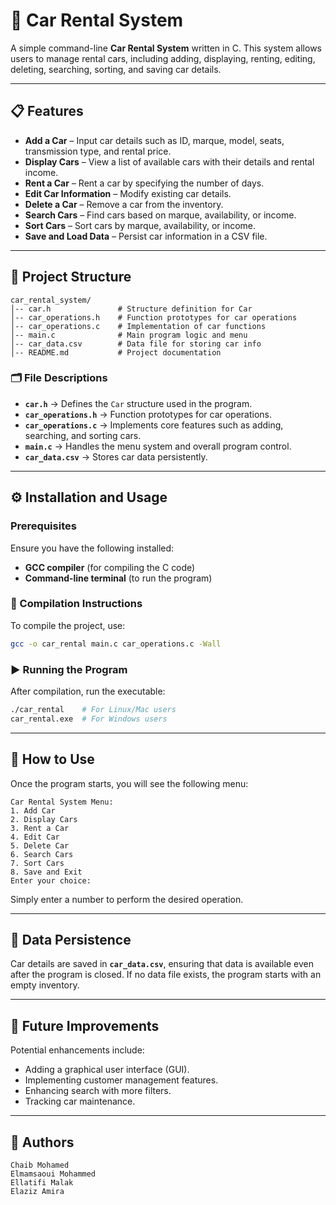 # 🚗 Car Rental System

A simple command-line **Car Rental System** written in C. This system allows users to manage rental cars, including adding, displaying, renting, editing, deleting, searching, sorting, and saving car details.

---

## 📋 Features

- **Add a Car** – Input car details such as ID, marque, model, seats, transmission type, and rental price.
- **Display Cars** – View a list of available cars with their details and rental income.
- **Rent a Car** – Rent a car by specifying the number of days.
- **Edit Car Information** – Modify existing car details.
- **Delete a Car** – Remove a car from the inventory.
- **Search Cars** – Find cars based on marque, availability, or income.
- **Sort Cars** – Sort cars by marque, availability, or income.
- **Save and Load Data** – Persist car information in a CSV file.

---

## 📂 Project Structure

```
car_rental_system/
│-- car.h               # Structure definition for Car
│-- car_operations.h    # Function prototypes for car operations
│-- car_operations.c    # Implementation of car functions
│-- main.c              # Main program logic and menu
│-- car_data.csv        # Data file for storing car info
│-- README.md           # Project documentation
```

### 🗂️ File Descriptions

- **`car.h`** → Defines the `Car` structure used in the program.  
- **`car_operations.h`** → Function prototypes for car operations.  
- **`car_operations.c`** → Implements core features such as adding, searching, and sorting cars.  
- **`main.c`** → Handles the menu system and overall program control.  
- **`car_data.csv`** → Stores car data persistently.  

---

## ⚙️ Installation and Usage

### Prerequisites

Ensure you have the following installed:

- **GCC compiler** (for compiling the C code)
- **Command-line terminal** (to run the program)

### 🔧 Compilation Instructions

To compile the project, use:

```bash
gcc -o car_rental main.c car_operations.c -Wall
```

### ▶️ Running the Program

After compilation, run the executable:

```bash
./car_rental    # For Linux/Mac users
car_rental.exe  # For Windows users
```

---

## 📖 How to Use

Once the program starts, you will see the following menu:

```
Car Rental System Menu:
1. Add Car
2. Display Cars
3. Rent a Car
4. Edit Car
5. Delete Car
6. Search Cars
7. Sort Cars
8. Save and Exit
Enter your choice:
```

Simply enter a number to perform the desired operation.

---

## 💾 Data Persistence

Car details are saved in **`car_data.csv`**, ensuring that data is available even after the program is closed. If no data file exists, the program starts with an empty inventory.

---

## 🚀 Future Improvements

Potential enhancements include:

- Adding a graphical user interface (GUI).  
- Implementing customer management features.  
- Enhancing search with more filters.  
- Tracking car maintenance.  

---


## 👤 Authors
```
Chaib Mohamed 
Elmamsaoui Mohammed 
Ellatifi Malak 
Elaziz Amira
```
